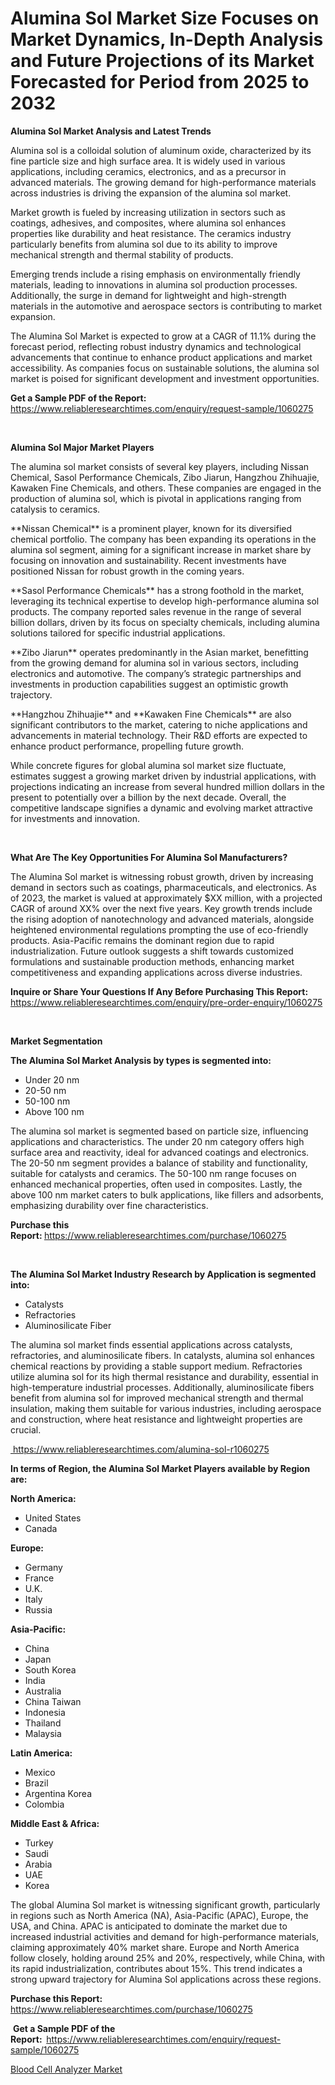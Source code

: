<p><h1>Alumina Sol Market Size Focuses on Market Dynamics, In-Depth Analysis and Future Projections of its Market Forecasted for Period from 2025 to 2032</h1></p><p><strong>Alumina Sol Market Analysis and Latest Trends</strong></p>
<p><p>Alumina sol is a colloidal solution of aluminum oxide, characterized by its fine particle size and high surface area. It is widely used in various applications, including ceramics, electronics, and as a precursor in advanced materials. The growing demand for high-performance materials across industries is driving the expansion of the alumina sol market.</p><p>Market growth is fueled by increasing utilization in sectors such as coatings, adhesives, and composites, where alumina sol enhances properties like durability and heat resistance. The ceramics industry particularly benefits from alumina sol due to its ability to improve mechanical strength and thermal stability of products. </p><p>Emerging trends include a rising emphasis on environmentally friendly materials, leading to innovations in alumina sol production processes. Additionally, the surge in demand for lightweight and high-strength materials in the automotive and aerospace sectors is contributing to market expansion. </p><p>The Alumina Sol Market is expected to grow at a CAGR of 11.1% during the forecast period, reflecting robust industry dynamics and technological advancements that continue to enhance product applications and market accessibility. As companies focus on sustainable solutions, the alumina sol market is poised for significant development and investment opportunities.</p></p>
<p><strong>Get a Sample PDF of the Report:&nbsp;</strong> <a href="https://www.reliableresearchtimes.com/enquiry/request-sample/1060275?utm_campaign=2779&utm_medium=2&utm_source=Github&utm_content=ia&utm_term=22032025&utm_id=alumina-sol">https://www.reliableresearchtimes.com/enquiry/request-sample/1060275</a></p>
<p>&nbsp;</p>
<p><strong>Alumina Sol Major Market Players</strong></p>
<p><p>The alumina sol market consists of several key players, including Nissan Chemical, Sasol Performance Chemicals, Zibo Jiarun, Hangzhou Zhihuajie, Kawaken Fine Chemicals, and others. These companies are engaged in the production of alumina sol, which is pivotal in applications ranging from catalysis to ceramics.</p><p>**Nissan Chemical** is a prominent player, known for its diversified chemical portfolio. The company has been expanding its operations in the alumina sol segment, aiming for a significant increase in market share by focusing on innovation and sustainability. Recent investments have positioned Nissan for robust growth in the coming years.</p><p>**Sasol Performance Chemicals** has a strong foothold in the market, leveraging its technical expertise to develop high-performance alumina sol products. The company reported sales revenue in the range of several billion dollars, driven by its focus on specialty chemicals, including alumina solutions tailored for specific industrial applications.</p><p>**Zibo Jiarun** operates predominantly in the Asian market, benefitting from the growing demand for alumina sol in various sectors, including electronics and automotive. The company’s strategic partnerships and investments in production capabilities suggest an optimistic growth trajectory.</p><p>**Hangzhou Zhihuajie** and **Kawaken Fine Chemicals** are also significant contributors to the market, catering to niche applications and advancements in material technology. Their R&D efforts are expected to enhance product performance, propelling future growth.</p><p>While concrete figures for global alumina sol market size fluctuate, estimates suggest a growing market driven by industrial applications, with projections indicating an increase from several hundred million dollars in the present to potentially over a billion by the next decade. Overall, the competitive landscape signifies a dynamic and evolving market attractive for investments and innovation.</p></p>
<p>&nbsp;</p>
<p><strong>What Are The Key Opportunities For Alumina Sol Manufacturers?</strong></p>
<p><p>The Alumina Sol market is witnessing robust growth, driven by increasing demand in sectors such as coatings, pharmaceuticals, and electronics. As of 2023, the market is valued at approximately $XX million, with a projected CAGR of around XX% over the next five years. Key growth trends include the rising adoption of nanotechnology and advanced materials, alongside heightened environmental regulations prompting the use of eco-friendly products. Asia-Pacific remains the dominant region due to rapid industrialization. Future outlook suggests a shift towards customized formulations and sustainable production methods, enhancing market competitiveness and expanding applications across diverse industries.</p></p>
<p><strong>Inquire or Share Your Questions If Any Before Purchasing This Report:</strong> <a href="https://www.reliableresearchtimes.com/enquiry/pre-order-enquiry/1060275?utm_campaign=2779&utm_medium=2&utm_source=Github&utm_content=ia&utm_term=22032025&utm_id=alumina-sol">https://www.reliableresearchtimes.com/enquiry/pre-order-enquiry/1060275</a></p>
<p>&nbsp;</p>
<p><strong>Market Segmentation</strong></p>
<p><strong>The Alumina Sol Market Analysis by types is segmented into:</strong></p>
<p><ul><li>Under 20 nm</li><li>20-50 nm</li><li>50-100 nm</li><li>Above 100 nm</li></ul></p>
<p><p>The alumina sol market is segmented based on particle size, influencing applications and characteristics. The under 20 nm category offers high surface area and reactivity, ideal for advanced coatings and electronics. The 20-50 nm segment provides a balance of stability and functionality, suitable for catalysts and ceramics. The 50-100 nm range focuses on enhanced mechanical properties, often used in composites. Lastly, the above 100 nm market caters to bulk applications, like fillers and adsorbents, emphasizing durability over fine characteristics.</p></p>
<p><strong>Purchase this Report:&nbsp;</strong><a href="https://www.reliableresearchtimes.com/purchase/1060275?utm_campaign=2779&utm_medium=2&utm_source=Github&utm_content=ia&utm_term=22032025&utm_id=alumina-sol">https://www.reliableresearchtimes.com/purchase/1060275</a></p>
<p>&nbsp;</p>
<p><strong>The Alumina Sol Market Industry Research by Application is segmented into:</strong></p>
<p><ul><li>Catalysts</li><li>Refractories</li><li>Aluminosilicate Fiber</li></ul></p>
<p><p>The alumina sol market finds essential applications across catalysts, refractories, and aluminosilicate fibers. In catalysts, alumina sol enhances chemical reactions by providing a stable support medium. Refractories utilize alumina sol for its high thermal resistance and durability, essential in high-temperature industrial processes. Additionally, aluminosilicate fibers benefit from alumina sol for improved mechanical strength and thermal insulation, making them suitable for various industries, including aerospace and construction, where heat resistance and lightweight properties are crucial.</p></p>
<p><a href="https://www.reliableresearchtimes.com/alumina-sol-r1060275?utm_campaign=2779&utm_medium=2&utm_source=Github&utm_content=ia&utm_term=22032025&utm_id=alumina-sol">&nbsp;https://www.reliableresearchtimes.com/alumina-sol-r1060275</a></p>
<p><strong>In terms of Region, the Alumina Sol Market Players available by Region are:</strong></p>
<p>
    <p> <strong> North America: </strong>
        <ul>
            <li>United States</li>
            <li>Canada</li>
        </ul>
        </p> 
    <p> <strong> Europe: </strong>
        <ul>
            <li>Germany</li>
            <li>France</li>
            <li>U.K.</li>
            <li>Italy</li>
            <li>Russia</li>
        </ul>
        </p> 
    <p> <strong> Asia-Pacific: </strong>
        <ul>
            <li>China</li>
            <li>Japan</li>
            <li>South Korea</li>
            <li>India</li>
            <li>Australia</li>
            <li>China Taiwan</li>
            <li>Indonesia</li>
            <li>Thailand</li>
            <li>Malaysia</li>
        </ul>
        </p> 
    <p> <strong> Latin America: </strong>
        <ul>
            <li>Mexico</li>
            <li>Brazil</li>
            <li>Argentina Korea</li>
            <li>Colombia</li>
        </ul>
        </p> 
    <p> <strong> Middle East & Africa: </strong>
        <ul>
            <li>Turkey</li>
            <li>Saudi</li>
            <li>Arabia</li>
            <li>UAE</li>
            <li>Korea</li>
        </ul>
    </p>
    </p>
<p><p>The global Alumina Sol market is witnessing significant growth, particularly in regions such as North America (NA), Asia-Pacific (APAC), Europe, the USA, and China. APAC is anticipated to dominate the market due to increased industrial activities and demand for high-performance materials, claiming approximately 40% market share. Europe and North America follow closely, holding around 25% and 20%, respectively, while China, with its rapid industrialization, contributes about 15%. This trend indicates a strong upward trajectory for Alumina Sol applications across these regions.</p></p>
<p><strong>Purchase this Report: </strong><a href="https://www.reliableresearchtimes.com/purchase/1060275?utm_campaign=2779&utm_medium=2&utm_source=Github&utm_content=ia&utm_term=22032025&utm_id=alumina-sol">https://www.reliableresearchtimes.com/purchase/1060275</a></p>
<p>&nbsp;<strong>Get a Sample PDF of the Report:&nbsp;&nbsp;</strong><a href="https://www.reliableresearchtimes.com/enquiry/request-sample/1060275?utm_campaign=2779&utm_medium=2&utm_source=Github&utm_content=ia&utm_term=22032025&utm_id=alumina-sol">https://www.reliableresearchtimes.com/enquiry/request-sample/1060275</a></p>
<p><strong></strong></p>
<p><p><a href="https://github.com/osbornrdaflalo/Market-Research-Report-List-1/blob/main/blood-cell-analyzer-market.md?utm_campaign=2779&utm_medium=2&utm_source=Github&utm_content=ia&utm_term=22032025&utm_id=alumina-sol">Blood Cell Analyzer Market</a></p></p>